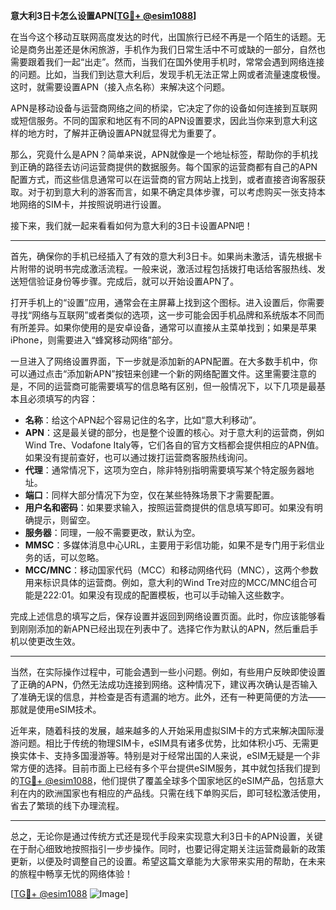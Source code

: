 **意大利3日卡怎么设置APN[[TG💪+ @esim1088](https://t.me/s/esim1088)]**

在当今这个移动互联网高度发达的时代，出国旅行已经不再是一个陌生的话题。无论是商务出差还是休闲旅游，手机作为我们日常生活中不可或缺的一部分，自然也需要跟着我们一起“出走”。然而，当我们在国外使用手机时，常常会遇到网络连接的问题。比如，当我们到达意大利后，发现手机无法正常上网或者流量速度极慢。这时，就需要设置APN（接入点名称）来解决这个问题。

APN是移动设备与运营商网络之间的桥梁，它决定了你的设备如何连接到互联网或短信服务。不同的国家和地区有不同的APN设置要求，因此当你来到意大利这样的地方时，了解并正确设置APN就显得尤为重要了。

那么，究竟什么是APN？简单来说，APN就像是一个地址标签，帮助你的手机找到正确的路径去访问运营商提供的数据服务。每个国家的运营商都有自己的APN配置方式，而这些信息通常可以在运营商的官方网站上找到，或者直接咨询客服获取。对于初到意大利的游客而言，如果不确定具体步骤，可以考虑购买一张支持本地网络的SIM卡，并按照说明进行设置。

接下来，我们就一起来看看如何为意大利的3日卡设置APN吧！

---

首先，确保你的手机已经插入了有效的意大利3日卡。如果尚未激活，请先根据卡片附带的说明书完成激活流程。一般来说，激活过程包括拨打电话给客服热线、发送短信验证身份等步骤。完成后，就可以开始设置APN了。

打开手机上的“设置”应用，通常会在主屏幕上找到这个图标。进入设置后，你需要寻找“网络与互联网”或者类似的选项，这一步可能会因手机品牌和系统版本不同而有所差异。如果你使用的是安卓设备，通常可以直接从主菜单找到；如果是苹果iPhone，则需要进入“蜂窝移动网络”部分。

一旦进入了网络设置界面，下一步就是添加新的APN配置。在大多数手机中，你可以通过点击“添加新APN”按钮来创建一个新的网络配置文件。这里需要注意的是，不同的运营商可能需要填写的信息略有区别，但一般情况下，以下几项是最基本且必须填写的内容：

- **名称**：给这个APN起个容易记住的名字，比如“意大利移动”。
- **APN**：这是最关键的部分，也是整个设置的核心。对于意大利的运营商，例如Wind Tre、Vodafone Italy等，它们各自的官方文档都会提供相应的APN值。如果没有提前查好，也可以通过拨打运营商客服热线询问。
- **代理**：通常情况下，这项为空白，除非特别指明需要填写某个特定服务器地址。
- **端口**：同样大部分情况下为空，仅在某些特殊场景下才需要配置。
- **用户名和密码**：如果要求输入，按照运营商提供的信息填写即可。如果没有明确提示，则留空。
- **服务器**：同理，一般不需要更改，默认为空。
- **MMSC**：多媒体消息中心URL，主要用于彩信功能，如果不是专门用于彩信业务的话，可以忽略。
- **MCC/MNC**：移动国家代码（MCC）和移动网络代码（MNC），这两个参数用来标识具体的运营商。例如，意大利的Wind Tre对应的MCC/MNC组合可能是222:01。如果没有现成的配置模板，也可以手动输入这些数字。

完成上述信息的填写之后，保存设置并返回到网络设置页面。此时，你应该能够看到刚刚添加的新APN已经出现在列表中了。选择它作为默认的APN，然后重启手机以使更改生效。

---

当然，在实际操作过程中，可能会遇到一些小问题。例如，有些用户反映即使设置了正确的APN，仍然无法成功连接到网络。这种情况下，建议再次确认是否输入了准确无误的信息，并检查是否有遗漏的地方。此外，还有一种更简便的方法——那就是使用eSIM技术。

近年来，随着科技的发展，越来越多的人开始采用虚拟SIM卡的方式来解决国际漫游问题。相比于传统的物理SIM卡，eSIM具有诸多优势，比如体积小巧、无需更换实体卡、支持多国漫游等。特别是对于经常出国的人来说，eSIM无疑是一个非常方便的选择。目前市面上已经有多个平台提供eSIM服务，其中就包括我们提到的[TG💪+ @esim1088](https://t.me/s/esim1088)，他们提供了覆盖全球多个国家地区的eSIM产品，包括意大利在内的欧洲国家也有相应的产品线。只需在线下单购买后，即可轻松激活使用，省去了繁琐的线下办理流程。

---

总之，无论你是通过传统方式还是现代手段来实现意大利3日卡的APN设置，关键在于耐心细致地按照指引一步步操作。同时，也要记得定期关注运营商最新的政策更新，以便及时调整自己的设置。希望这篇文章能为大家带来实用的帮助，在未来的旅程中畅享无忧的网络体验！

[[TG💪+ @esim1088](https://t.me/s/esim1088) ![Image](https://i.postimg.cc/4NQfJmqS/Snipaste-2025-05-13-00-14-12.png)]